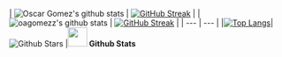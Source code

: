 | ![Oscar Gomez's github stats](https://github-readme-stats.vercel.app/api?username=oagomezz&show_icons=true&theme=tokyo_night) | [![GitHub Streak](https://github-readme-streak-stats.herokuapp.com?user=oagomezz&theme=midnight-purple&border_radius=4.6)](https://oagomezz.co) |
| ![oagomezz's github stats](https://github-readme-stats.vercel.app/api?username=oagomezz&show_icons=true&theme=tokyo_night&hide_rank=true) | [![GitHub Streak](https://github-readme-streak-stats.herokuapp.com?user=oagomezz&theme=midnight-purple&border_radius=4.6)](https://oagomezz.co) |
| --- | --- |
|[![Top Langs](https://github-readme-stats.vercel.app/api/top-langs/?username=oagomezz&size_weight=0.5&count_weight=0.5&theme=midnight-purple)](https://github.com/oagomezz/)| ![Github Stars](https://github-readme-stats.vercel.app/api?username=oagomezzz&show_icons=true&locale=en&count_private=true&hide_rank=true&custom_title=My%20GitHub%20Stats&disable_animations=true&theme=tokyo_night) |<img src="https://media.giphy.com/media/iY8CRBdQXODJSCERIr/giphy.gif" width="35"><b> Github Stats </b>
